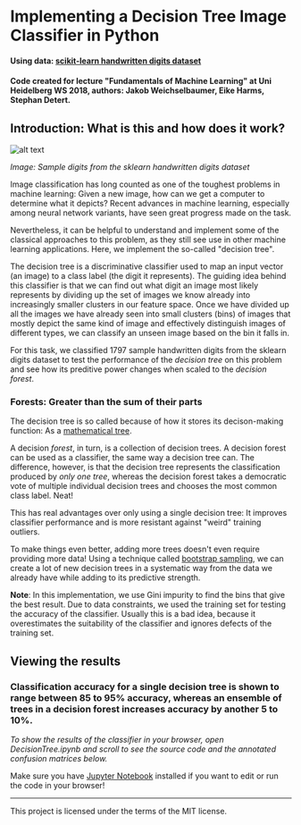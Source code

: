 


# Implementing a Decision Tree Image Classifier in Python

#### Using data: [scikit-learn handwritten digits dataset](https://scikit-learn.org/stable/auto_examples/datasets/plot_digits_last_image.html)

#### Code created for lecture "Fundamentals of Machine Learning" at Uni Heidelberg WS 2018, authors: Jakob Weichselbaumer, Eike Harms, Stephan Detert.  

## Introduction: What is this and how does it work?


![alt text](https://scikit-learn.org/stable/_images/sphx_glr_plot_digits_classification_001.png "Images from the sklearn dataset")

*Image: Sample digits from the sklearn handwritten digits dataset*


Image classification has long counted as one of the toughest problems in machine learning: Given a new image, how can we get a computer to determine what it depicts? Recent advances in machine learning, especially among neural network variants, have seen great progress made on the task. 

Nevertheless, it can be helpful to understand and implement some of the classical approaches to this problem, as they still see use in other machine learning applications. Here, we implement the so-called "decision tree". 

The decision tree is a discriminative classifier used to map an input vector (an image) to a class label (the digit it represents). The guiding idea behind this classifier is that we can find out what digit an image most likely represents by dividing up the set of images we know already into increasingly smaller clusters in our feature space. Once we have divided up all the images we have already seen into small clusters (bins) of images that mostly depict the same kind of image and effectively distinguish images of different types, we can classify an unseen image based on the bin it falls in. 

For this task, we classified 1797 sample handwritten digits from the sklearn digits dataset to test the performance of the *decision tree* on this problem and see how its preditive power changes when scaled to the *decision forest*. 


### Forests: Greater than the sum of their parts

The decision tree is so called because of how it stores its decison-making function: As a [mathematical tree](https://en.wikipedia.org/wiki/Tree_(graph_theory)). 

A decision *forest*, in turn, is a collection of decision trees. A decision forest can be used as a classifier, the same way a decision tree can. The difference, however, is that the decision tree represents the classification produced by *only one tree*, whereas the decision forest takes a democratic vote of multiple individual decision trees and chooses the most common class label. Neat!

This has real advantages over only using a single decision tree: It improves classifier performance and is more resistant against "weird" training outliers. 

To make things even better, adding more trees doesn't even require providing more data! Using a technique called [bootstrap sampling](https://en.wikipedia.org/wiki/Bootstrapping_(statistics)), we can create a lot of new decision trees in a systematic way from the data we already have while adding to its predictive strength.


**Note**: In this implementation, we use Gini impurity to find the bins that give the best result. Due to data constraints, we used the training set for testing the accuracy of the classifier. Usually this is a bad idea, because it overestimates the suitability of the classifier and ignores defects of the training set. 


## Viewing the results

### Classification accuracy for a single decision tree is shown to range between 85 to 95% accuracy, whereas an ensemble of trees in a decision forest increases accuracy by another 5 to 10%. 

*To show the results of the classifier in your browser, open DecisionTree.ipynb and scroll to see the source code and the annotated confusion matrices below.*


Make sure you have [Jupyter Notebook](http://jupyter.org/) installed if you want to edit or run the code in your browser!

--------

This project is licensed under the terms of the MIT license.


